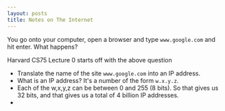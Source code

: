```yaml
---
layout: posts
title: Notes on The Internet
---
```


You go onto your computer, open a browser and type `www.google.com` and hit enter.
What happens?

Harvard CS75 Lecture 0 starts off with the above question

* Translate the name of the site `www.google.com` into an IP address.
* What is an IP address? It's a number of the form `w.x.y.z`. 
* Each of the w,x,y,z can be between 0 and 255 (8 bits). So that gives us 32 bits, and that gives us a
total of 4 billion IP addresses.
* 